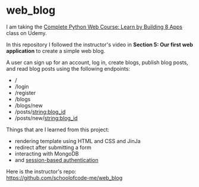# web_blog

I am taking the [Complete Python Web Course: Learn by Building 8 Apps](https://www.udemy.com/course/the-complete-python-web-course-learn-by-building-8-apps/) class on Udemy. 

In this repository I followed the instructor's video in **Section 5: Our first web application** to create a simple web blog. 

A user can sign up for an account, log in, create blogs, publish blog posts, and read blog posts using the following endpoints:
- /
- /login
- /register
- /blogs
- /blogs/new
- /posts/<string:blog_id>
- /posts/new/<string:blog_id>

Things that are I learned from this project:
- rendering template using HTML and CSS and JinJa  
- redirect after submitting a form  
- interacting with MongoDB  
- and [session-based authentication](https://blog.tecladocode.com/how-to-add-user-logins-to-your-flask-website/)  

Here is the instructor's repo:  
https://github.com/schoolofcode-me/web_blog

